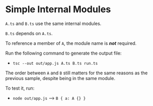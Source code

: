# Simple Internal Modules

`A.ts` and `B.ts` use the same internal modules.

`B.ts` depends on `A.ts`.

To reference a member of `A`, the module name is ***not*** required.

Run the following command to generate the output file:

* `tsc --out out/app.js A.ts B.ts run.ts`

The order between `A` and `B` still matters for the same reasons as
the previous sample, despite being in the same module.

To test it, run:

* `node out/app.js` --> `B { a: A {} }`
